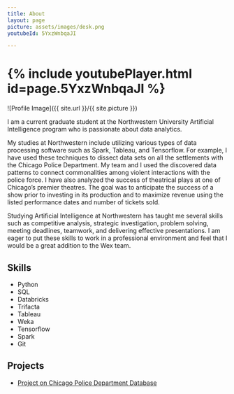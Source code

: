 ```yaml
---
title: About
layout: page
picture: assets/images/desk.png
youtubeId: 5YxzWnbqaJI

---
```


# {% include youtubePlayer.html id=page.5YxzWnbqaJI %}

![Profile Image]({{ site.url }}/{{ site.picture }})
<p>I am a current graduate student at the Northwestern University Artificial Intelligence program who is passionate about data analytics.  </p>

<p>My studies at Northwestern include utilizing various types of data processing software such as Spark, Tableau, and Tensorflow. For example, I have used these techniques to dissect data sets on all the settlements with the Chicago Police Department. My team and I used the discovered data patterns to connect commonalities among violent interactions with the police force. I have also analyzed the success of theatrical plays at one of Chicago’s premier theatres. The goal was to anticipate the success of a show prior to investing in its production and to maximize revenue using the listed performance dates and number of tickets sold.</p>

<p>Studying Artificial Intelligence at Northwestern has taught me several skills such as competitive analysis, strategic investigation, problem solving, meeting deadlines, teamwork, and delivering effective presentations.  I am eager to put these skills to work in a professional environment and feel that I would be a great addition to the Wex team.
</p>

<h2>Skills</h2>

<ul class="skill-list">
	<li>Python</li>
	<li>SQL</li>
	<li>Databricks</li>
	<li>Trifacta</li>
	<li>Tableau</li>
	<li>Weka</li>
	<li>Tensorflow</li>
	<li>Spark</li>
	<li>Git</li>
</ul>

<h2>Projects</h2>

<ul>
	<li><a href="https://github.com/invinst/nu-collaboration/tree/master/15_Group">Project on Chicago Police Department Database</a></li>
</ul>

